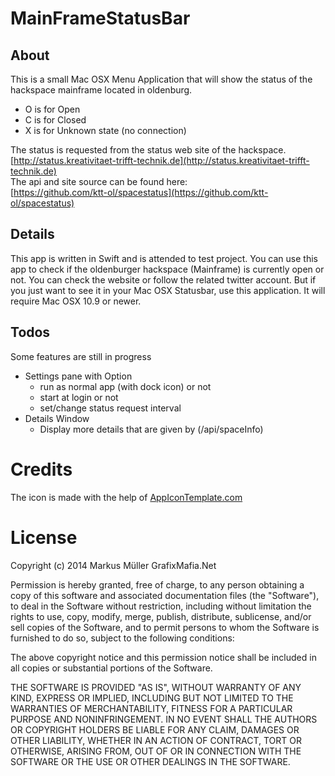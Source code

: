 # MainFrameStatusBar
## About
This is a small Mac OSX Menu Application that will show the status of the hackspace mainframe located in oldenburg. 
    
- O is for Open
- C is for Closed
- X is for Unknown state (no connection)

The status is requested from the status web site of the hackspace.   
[http://status.kreativitaet-trifft-technik.de](http://status.kreativitaet-trifft-technik.de)  
The api and site source can be found here:    
[https://github.com/ktt-ol/spacestatus](https://github.com/ktt-ol/spacestatus)   


## Details
This app is written in Swift and is attended to test project. You can use this app to check if the oldenburger hackspace (Mainframe) is currently open or not. You can check the website or follow the related twitter account. But if you just want to see it in your Mac OSX Statusbar, use this application. It will require Mac OSX 10.9 or newer. 

## Todos 
Some features are still in progress
- Settings pane with Option
	- run as normal app (with dock icon) or not
	- start at login or not
	- set/change status request interval
- Details Window
	- Display more details that are given by (/api/spaceInfo) 

# Credits
The icon is made with the help of
[AppIconTemplate.com](http://appicontemplate.com)

# License

Copyright (c) 2014 Markus Müller GrafixMafia.Net

Permission is hereby granted, free of charge, to any person obtaining a copy
of this software and associated documentation files (the "Software"), to deal
in the Software without restriction, including without limitation the rights
to use, copy, modify, merge, publish, distribute, sublicense, and/or sell
copies of the Software, and to permit persons to whom the Software is
furnished to do so, subject to the following conditions:

The above copyright notice and this permission notice shall be included in
all copies or substantial portions of the Software.

THE SOFTWARE IS PROVIDED "AS IS", WITHOUT WARRANTY OF ANY KIND, EXPRESS OR
IMPLIED, INCLUDING BUT NOT LIMITED TO THE WARRANTIES OF MERCHANTABILITY,
FITNESS FOR A PARTICULAR PURPOSE AND NONINFRINGEMENT. IN NO EVENT SHALL THE
AUTHORS OR COPYRIGHT HOLDERS BE LIABLE FOR ANY CLAIM, DAMAGES OR OTHER
LIABILITY, WHETHER IN AN ACTION OF CONTRACT, TORT OR OTHERWISE, ARISING FROM,
OUT OF OR IN CONNECTION WITH THE SOFTWARE OR THE USE OR OTHER DEALINGS IN
THE SOFTWARE.
